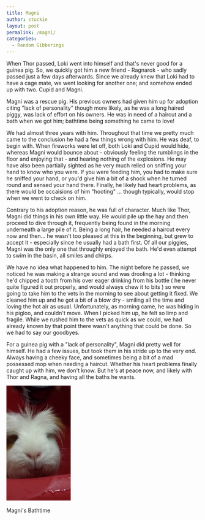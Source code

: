 ```yaml
---
title: Magni
author: stuckie
layout: post
permalink: /magni/
categories:
  - Random Gibberings
---
```

When Thor passed, Loki went into himself and that's never good for a guinea pig. So, we quickly got him a new friend - Ragnarok - who sadly passed just a few days afterwards. Since we already knew that Loki had to have a cage mate, we went looking for another one; and somehow ended up with two. Cupid and Magni.

Magni was a rescue pig. His previous owners had given him up for adoption citing "lack of personality" though more likely, as he was a long haired piggy, was lack of effort on his owners. He was in need of a haircut and a bath when we got him; bathtime being something he came to love!

We had almost three years with him. Throughout that time we pretty much came to the conclusion he had a few things wrong with him. He was deaf, to begin with. When fireworks were let off, both Loki and Cupid would hide, whereas Magni would bounce about - obviously feeling the rumblings in the floor and enjoying that - and hearing nothing of the explosions. He may have also been partially sighted as he very much relied on sniffing your hand to know who you were. If you were feeding him, you had to make sure he sniffed your hand, or you'd give him a bit of a shock when he turned round and sensed your hand there. Finally, he likely had heart problems, as there would be occaisions of him "hooting" ... though typically, would stop when we went to check on him.

Contrary to his adoption reason, he was full of character. Much like Thor, Magni did things in his own little way. He would pile up the hay and then proceed to dive through it, frequently being found in the morning underneath a large pile of it. Being a long hair, he needed a haircut every now and then... he wasn't too pleased at this in the beginning, but grew to accept it - especially since he usually had a bath first. Of all our piggies, Magni was the only one that throughly enjoyed the bath. He'd even attempt to swim in the basin, all smiles and chirps.

We have no idea what happened to him. The night before he passed, we noticed he was making a strange sound and was drooling a lot - thinking he'd chipped a tooth from his over eager drinking from his bottle ( he never quite figured it out properly, and would always chew it to bits ) so were going to take him to the vets in the morning to see about getting it fixed. We cleaned him up and he got a bit of a blow dry - smiling all the time and loving the hot air as usual. 
Unfortunately, as morning came, he was hiding in his pigloo, and couldn't move. When I picked him up, he felt so limp and fragile. While we rushed him to the vets as quick as we could, we had already known by that point there wasn't anything that could be done. So we had to say our goodbyes.

For a guinea pig with a "lack of personality", Magni did pretty well for himself. He had a few issues, but took them in his stride up to the very end. Always having a cheeky face, and sometimes being a bit of a mad possessed mop when needing a haircut. Whether his heart problems finally caught up with him, we don't know. But he's at peace now, and likely with Thor and Ragna, and having all the baths he wants.

<div id="attachment_666" style="width: 178px" class="wp-caption aligncenter">
  <a href="/images/magni.jpg"><img src="/images/magni.jpg" alt="Magni's Bathtime" width="168" height="300" /></a>
  
  <p class="wp-caption-text">
    Magni's Bathtime
  </p>
</div>

